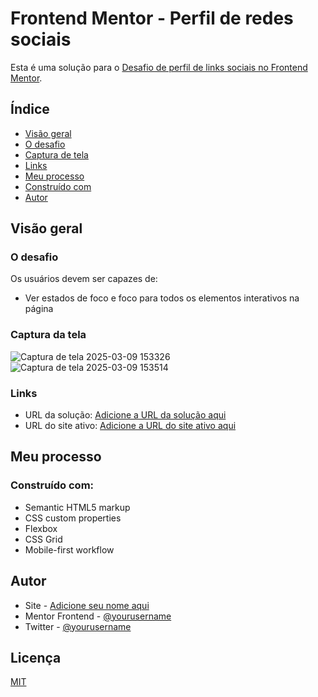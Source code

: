 # Frontend Mentor - Perfil de redes sociais

Esta é uma solução para o [Desafio de perfil de links sociais no Frontend Mentor](https://www.frontendmentor.io/challenges/social-links-profile-UG32l9m6dQ). 

## Índice

- [Visão geral](#visão-geral)
- [O desafio](#o-desafio)
- [Captura de tela](#captura-de-tela)
- [Links](#links)
- [Meu processo](#meu-processo)
- [Construído com](#construído-com)
- [Autor](#autor)


## Visão geral

### O desafio

Os usuários devem ser capazes de:

- Ver estados de foco e foco para todos os elementos interativos na página

### Captura da tela
![Captura de tela 2025-03-09 153326](https://github.com/user-attachments/assets/cad524f7-0eb0-48ab-9a33-48f288fff5dc)
![Captura de tela 2025-03-09 153514](https://github.com/user-attachments/assets/d3c8b9f4-2710-4738-b72f-eb2f756958ea)


### Links

- URL da solução: [Adicione a URL da solução aqui](https://your-solution-url.com)
- URL do site ativo: [Adicione a URL do site ativo aqui](https://your-live-site-url.com)

## Meu processo

### Construído com:

- Semantic HTML5 markup
- CSS custom properties
- Flexbox
- CSS Grid
- Mobile-first workflow

## Autor

- Site - [Adicione seu nome aqui](https://www.your-site.com)
- Mentor Frontend - [@yourusername](https://www.frontendmentor.io/profile/yourusername)
- Twitter - [@yourusername](https://www.twitter.com/yourusername)

## Licença

[MIT](https://choosealicense.com/licenses/mit/)
 
